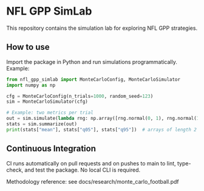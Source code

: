 # NFL GPP SimLab

This repository contains the simulation lab for exploring NFL GPP strategies.

## How to use

Import the package in Python and run simulations programmatically. Example:

```python
from nfl_gpp_simlab import MonteCarloConfig, MonteCarloSimulator
import numpy as np

cfg = MonteCarloConfig(n_trials=1000, random_seed=123)
sim = MonteCarloSimulator(cfg)

# Example: two metrics per trial
out = sim.simulate(lambda rng: np.array([rng.normal(0, 1), rng.normal(10, 2)]))
stats = sim.summarize(out)
print(stats["mean"], stats["q05"], stats["q95"])  # arrays of length 2
```

## Continuous Integration

CI runs automatically on pull requests and on pushes to main to lint, type-check, and test the package. No local CLI is required.

Methodology reference: see docs/research/monte_carlo_football.pdf